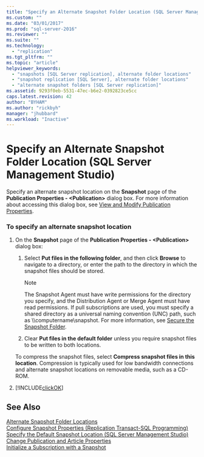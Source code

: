 ```yaml
---
title: "Specify an Alternate Snapshot Folder Location (SQL Server Management Studio) | Microsoft Docs"
ms.custom: ""
ms.date: "03/01/2017"
ms.prod: "sql-server-2016"
ms.reviewer: ""
ms.suite: ""
ms.technology: 
  - "replication"
ms.tgt_pltfrm: ""
ms.topic: "article"
helpviewer_keywords: 
  - "snapshots [SQL Server replication], alternate folder locations"
  - "snapshot replication [SQL Server], alternate folder locations"
  - "alternate snapshot folders [SQL Server replication]"
ms.assetid: 9293f0eb-5531-47ec-b6e2-0392823ce5cc
caps.latest.revision: 42
author: "BYHAM"
ms.author: "rickbyh"
manager: "jhubbard"
ms.workload: "Inactive"
---
```

# Specify an Alternate Snapshot Folder Location (SQL Server Management Studio)
  Specify an alternate snapshot location on the **Snapshot** page of the **Publication Properties - \<Publication>** dialog box. For more information about accessing this dialog box, see [View and Modify Publication Properties](../../../relational-databases/replication/publish/view-and-modify-publication-properties.md).  
  
### To specify an alternate snapshot location  
  
1.  On the **Snapshot** page of the **Publication Properties - \<Publication>** dialog box:  
  
    1.  Select **Put files in the following folder**, and then click **Browse** to navigate to a directory, or enter the path to the directory in which the snapshot files should be stored.  
  
        > [!NOTE]  
        >  The Snapshot Agent must have write permissions for the directory you specify, and the Distribution Agent or Merge Agent must have read permissions. If pull subscriptions are used, you must specify a shared directory as a universal naming convention (UNC) path, such as \\\computername\snapshot. For more information, see [Secure the Snapshot Folder](../../../relational-databases/replication/security/secure-the-snapshot-folder.md).  
  
    2.  Clear **Put files in the default folder** unless you require snapshot files to be written to both locations.  
  
     To compress the snapshot files, select **Compress snapshot files in this location**. Compression is typically used for low bandwidth connections and alternate snapshot locations on removable media, such as a CD-ROM.  
  
2.  [!INCLUDE[clickOK](../../../includes/clickok-md.md)]  
  
## See Also  
 [Alternate Snapshot Folder Locations](../../../relational-databases/replication/alternate-snapshot-folder-locations.md)   
 [Configure Snapshot Properties &#40;Replication Transact-SQL Programming&#41;](../../../relational-databases/replication/publish/configure-snapshot-properties-replication-transact-sql-programming.md)   
 [Specify the Default Snapshot Location &#40;SQL Server Management Studio&#41;](../../../relational-databases/replication/specify-the-default-snapshot-location-sql-server-management-studio.md)   
 [Change Publication and Article Properties](../../../relational-databases/replication/publish/change-publication-and-article-properties.md)   
 [Initialize a Subscription with a Snapshot](../../../relational-databases/replication/initialize-a-subscription-with-a-snapshot.md)  
  
  
